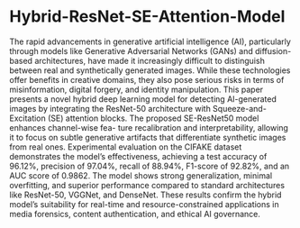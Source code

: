 # Hybrid-ResNet-SE-Attention-Model

The rapid advancements in generative artificial
intelligence (AI), particularly through models like Generative
Adversarial Networks (GANs) and diffusion-based architectures,
have made it increasingly difficult to distinguish between real and
synthetically generated images. While these technologies offer
benefits in creative domains, they also pose serious risks in terms
of misinformation, digital forgery, and identity manipulation.
This paper presents a novel hybrid deep learning model for
detecting AI-generated images by integrating the ResNet-50
architecture with Squeeze-and-Excitation (SE) attention blocks.
The proposed SE-ResNet50 model enhances channel-wise fea-
ture recalibration and interpretability, allowing it to focus on
subtle generative artifacts that differentiate synthetic images
from real ones. Experimental evaluation on the CIFAKE dataset
demonstrates the model’s effectiveness, achieving a test accuracy
of 96.12%, precision of 97.04%, recall of 88.94%, F1-score of
92.82%, and an AUC score of 0.9862. The model shows strong
generalization, minimal overfitting, and superior performance
compared to standard architectures like ResNet-50, VGGNet, and
DenseNet. These results confirm the hybrid model’s suitability
for real-time and resource-constrained applications in media
forensics, content authentication, and ethical AI governance.
